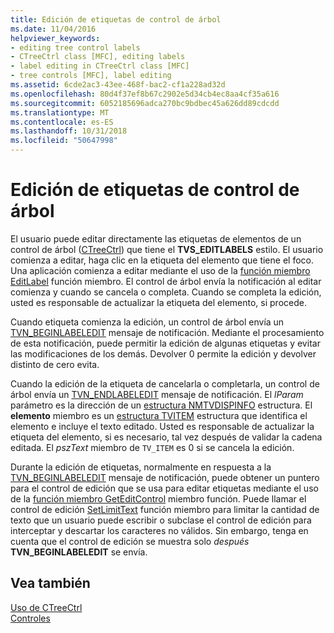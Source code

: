 ```yaml
---
title: Edición de etiquetas de control de árbol
ms.date: 11/04/2016
helpviewer_keywords:
- editing tree control labels
- CTreeCtrl class [MFC], editing labels
- label editing in CTreeCtrl class [MFC]
- tree controls [MFC], label editing
ms.assetid: 6cde2ac3-43ee-468f-bac2-cf1a228ad32d
ms.openlocfilehash: 80d4f37ef8b67c2902e5d34cb4ec8aa4cf35a616
ms.sourcegitcommit: 6052185696adca270bc9bdbec45a626dd89cdcdd
ms.translationtype: MT
ms.contentlocale: es-ES
ms.lasthandoff: 10/31/2018
ms.locfileid: "50647998"
---
```

# <a name="tree-control-label-editing"></a>Edición de etiquetas de control de árbol

El usuario puede editar directamente las etiquetas de elementos de un control de árbol ([CTreeCtrl](../mfc/reference/ctreectrl-class.md)) que tiene el **TVS_EDITLABELS** estilo. El usuario comienza a editar, haga clic en la etiqueta del elemento que tiene el foco. Una aplicación comienza a editar mediante el uso de la [función miembro EditLabel](../mfc/reference/ctreectrl-class.md#editlabel) función miembro. El control de árbol envía la notificación al editar comienza y cuando se cancela o completa. Cuando se completa la edición, usted es responsable de actualizar la etiqueta del elemento, si procede.

Cuando etiqueta comienza la edición, un control de árbol envía un [TVN_BEGINLABELEDIT](/windows/desktop/Controls/tvn-beginlabeledit) mensaje de notificación. Mediante el procesamiento de esta notificación, puede permitir la edición de algunas etiquetas y evitar las modificaciones de los demás. Devolver 0 permite la edición y devolver distinto de cero evita.

Cuando la edición de la etiqueta de cancelarla o completarla, un control de árbol envía un [TVN_ENDLABELEDIT](/windows/desktop/Controls/tvn-endlabeledit) mensaje de notificación. El *lParam* parámetro es la dirección de un [estructura NMTVDISPINFO](/windows/desktop/api/commctrl/ns-commctrl-tagtvdispinfoa) estructura. El **elemento** miembro es un [estructura TVITEM](/windows/desktop/api/commctrl/ns-commctrl-tagtvitema) estructura que identifica el elemento e incluye el texto editado. Usted es responsable de actualizar la etiqueta del elemento, si es necesario, tal vez después de validar la cadena editada. El *pszText* miembro de `TV_ITEM` es 0 si se cancela la edición.

Durante la edición de etiquetas, normalmente en respuesta a la [TVN_BEGINLABELEDIT](/windows/desktop/Controls/tvn-beginlabeledit) mensaje de notificación, puede obtener un puntero para el control de edición que se usa para editar etiquetas mediante el uso de la [función miembro GetEditControl](../mfc/reference/ctreectrl-class.md#geteditcontrol) miembro función. Puede llamar el control de edición [SetLimitText](../mfc/reference/cedit-class.md#setlimittext) función miembro para limitar la cantidad de texto que un usuario puede escribir o subclase el control de edición para interceptar y descartar los caracteres no válidos. Sin embargo, tenga en cuenta que el control de edición se muestra solo *después* **TVN_BEGINLABELEDIT** se envía.

## <a name="see-also"></a>Vea también

[Uso de CTreeCtrl](../mfc/using-ctreectrl.md)<br/>
[Controles](../mfc/controls-mfc.md)

